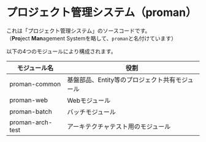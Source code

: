 # プロジェクト管理システム（proman）

これは「プロジェクト管理システム」のソースコードです。  
（**Pro**ject **Man**agement Systemを略して、`proman`と名付けています）

以下の4つのモジュールにより構成されます。

| モジュール名      | 役割                                           |
|------------------|------------------------------------------------|
| proman-common    | 基盤部品、Entity等のプロジェクト共有モジュール    |
| proman-web       | Webモジュール                                  |
| proman-batch     | バッチモジュール                                |
| proman-arch-test | アーキテクチャテスト用のモジュール                |

